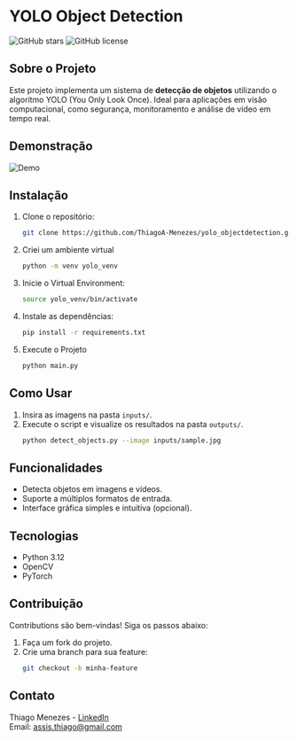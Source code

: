 # YOLO Object Detection
![GitHub stars](https://img.shields.io/github/stars/ThiagoA-Menezes/yolo_objectdetection)
![GitHub license](https://img.shields.io/github/license/ThiagoA-Menezes/yolo_objectdetection)

## Sobre o Projeto
Este projeto implementa um sistema de **detecção de objetos** utilizando o algoritmo YOLO (You Only Look Once). Ideal para aplicações em visão computacional, como segurança, monitoramento e análise de vídeo em tempo real.

## Demonstração
![Demo](https://b2633864.smushcdn.com/2633864/wp-content/uploads/2018/11/yolo_living_room_output.jpg?lossy=2&strip=1&webp=1)

## Instalação
1. Clone o repositório:
   ```bash
   git clone https://github.com/ThiagoA-Menezes/yolo_objectdetection.git

2. Criei um ambiente virtual
   ```bash
   python -m venv yolo_venv

3. Inicie o Virtual Environment:
   ```bash   
   source yolo_venv/bin/activate

4. Instale as dependências:
   ```bash
   pip install -r requirements.txt

5. Execute o Projeto
   ```bash
   python main.py

## Como Usar
1. Insira as imagens na pasta `inputs/`.
2. Execute o script e visualize os resultados na pasta `outputs/`.
    ```bash
    python detect_objects.py --image inputs/sample.jpg

## Funcionalidades
- Detecta objetos em imagens e vídeos.
- Suporte a múltiplos formatos de entrada.
- Interface gráfica simples e intuitiva (opcional).

## Tecnologias
- Python 3.12
- OpenCV
- PyTorch

## Contribuição
Contributions são bem-vindas! Siga os passos abaixo:
1. Faça um fork do projeto.
2. Crie uma branch para sua feature:
   ```bash
   git checkout -b minha-feature

## Contato
Thiago Menezes - [LinkedIn](https://www.linkedin.com/in/thiagoamenezes/)  
Email: assis.thiago@gmail.com 